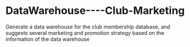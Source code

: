 # DataWarehouse----Club-Marketing

Generate a data warehouse for the club membership database, and suggests several marketing and promotion strategy based on the information of the data warehouse
